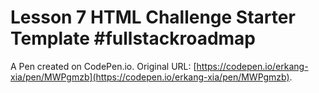 # Lesson 7 HTML Challenge Starter Template #fullstackroadmap

A Pen created on CodePen.io. Original URL: [https://codepen.io/erkang-xia/pen/MWPgmzb](https://codepen.io/erkang-xia/pen/MWPgmzb).

